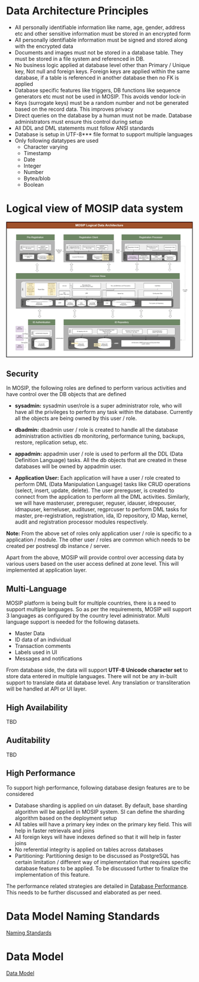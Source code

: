 # Data Architecture Principles

* All personally identifiable information like name, age, gender, address etc and other sensitive information must be stored in an encrypted form
* All personally identifiable information must be signed and stored along with the encrypted data
* Documents and images must not be stored in a database table. They must be stored in a file system and referenced in DB.
* No business logic applied at database level other than Primary / Unique key, Not null and foreign keys. Foreign keys are applied within the same database, if a table is referenced in another database then no FK is applied
* Database specific features like triggers, DB functions like sequence generators etc must not be used in MOSIP. This avoids vendor lock-in
* Keys (surrogate keys) must be a random number and not be generated based on the record data. This improves privacy
* Direct queries on the database by a human must not be made. Database administrators must ensure this control during setup
* All DDL and DML statements must follow ANSI standards
* Database is setup in UTF-8*** file format to support multiple languages
* Only following datatypes are used
    - Character varying
    - Timestamp
    - Date
    - Integer
    - Number
    - Bytea/blob
    - Boolean

# Logical view of MOSIP data system

![MOSIP Data Architecture](_images/arch_diagrams/MOSIP_DataArchitecture.jpg)

## Security

In MOSIP, the following roles are defined to perform various activities and have control over the DB objects that are defined

* **sysadmin:** sysadmin user/role is a super administrator role, who will have all the privileges to perform any task within the database. Currently all the objects are being owned by this user / role.
	
* **dbadmin:** dbadmin user / role is created to handle all the database administration activities db monitoring, performance tuning, backups, restore, replication setup, etc.
	
* **appadmin:** appadmin user / role is used to perform all the DDL (Data Definition Language) tasks. All the db objects that are created in these databases will be owned by appadmin user.
	
* **Application User:** Each application will have a user / role created to perform DML (Data Manipulation Language) tasks like CRUD operations (select, insert, update, delete). The user prereguser, is created to connect from the application to perform all the DML activities. Similarly, we will have masteruser, prereguser, reguser, idauser, idrepouser, idmapuser, kerneluser, audituser, regprcuser to perform DML tasks for master, pre-registration, registration, ida, ID repository, ID Map, kernel, audit and registration processor modules respectively.

**Note:** From the above set of roles only application user / role is specific to a application / module. The other user / roles are common which needs to be  created per postresql db instance / server.

Apart from the above, MOSIP will provide control over accessing data by various users based on the user access defined at zone level. This will implemented at application layer. 

## Multi-Language

MOSIP platform is being built for multiple countries, there is a need to support multiple languages. So as per the requirements, MOSIP will support 3 languages as configured by the country level administrator.
Multi language support is needed for the following datasets. 

* Master Data
* ID data of an individual
* Transaction comments
* Labels used in UI
* Messages and notifications

From database side, the data will support **UTF-8 Unicode character set** to store data entered in multiple languages. 
There will not be any in-built support to translate data at database level. Any translation or transliteration will be handled at API or UI layer.

## High Availability

TBD

## Auditability

TBD


## High Performance

To support high performance, following database design features are to be considered

* Database sharding is applied on uin dataset. By default, base sharding algorithm will be applied in MOSIP system. SI can define the sharding algorithm based on the deployment setup
* All tables will have a primary key index on the primary key field. This will help in faster retrievals and joins
* All foreign keys will have indexes defined so that it will help in faster joins
* No referential integrity is applied on tables across databases
* Partitioning: Partitioning design to be discussed as PostgreSQL has certain limitation / different way of implementation that requires specific database features to be applied. To be discussed further to finalize the implementation of this feature.

The performance related strategies are detailed in [Database Performance](Database-Performance). This needs to be further discussed and elaborated as per need.

# Data Model Naming Standards

[Naming Standards](Data-Model-Naming-Standards)

# Data Model

[Data Model](MOSIP-Data-Model)
